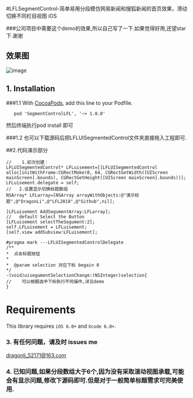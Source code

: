 
#LFLSegmentControl-简单易用分段模仿网易新闻和搜狐新闻的首页效果，滑动切换不同栏目视图 iOS

###公司项目中需要这个demo的效果,所以自己写了一下.如果觉得好用,还望star下.谢谢
## 效果图
 ![image](https://github.com/LFL2018/Som_related_information_LFL/blob/master/The_picture/LFLSegmentControl/LFLSegmentControl.gif?raw=true)

## 1. Installation 

###1.1   With [CocoaPods](http://cocoapods.org), add this line to your Podfile.

```
   pod 'SegmentControlLFL', '~> 1.0.0' 

```
然后终端执行pod install 即可

###1.2  也可以下载源码后把LFLUISegmentedControl文件夹直接拖入工程即可.

##2.代码演示部分
```
//    1.初次创建：
LFLUISegmentedControl* LFLuisement=[[LFLUISegmentedControl alloc]initWithFrame:CGRectMake(0, 64, CGRectGetWidth([UIScreen mainScreen].bounds), CGRectGetHeight([UIScreen mainScreen].bounds))];
LFLuisement.delegate = self;
//   2.设置显示切换标题数组
NSArray* LFLarray=[NSArray arrayWithObjects:@"演示标题",@"DragonLi",@"LFL2018",@"Github",nil];

[LFLuisement AddSegumentArray:LFLarray];
//   default Select the Button
[LFLuisement selectTheSegument:2];
self.LFLuisement = LFLuisement;
[self.view addSubview:LFLuisement];

#pragma mark ---LFLUISegmentedControlDelegate
/**
*  点击标题按钮
*
*  @param selection 对应下标 begain 0
*/
-(void)uisegumentSelectionChange:(NSInteger)selection{
//    可以根据选中下标执行不同操作,详见demo
}

```

Requirements
==============
This library requires `iOS 6.0+` and `Xcode 6.0+`.

### 3. 有任何问题，请及时 issues me 
 <dragonli_52171@163.com>   

### 4. 已知问题,如果分段数组大于6个,因为没有采取滚动视图承载,可能会有显示问题,修改下源码即可.但是对于一般简单标题需求可完美使用.

 

